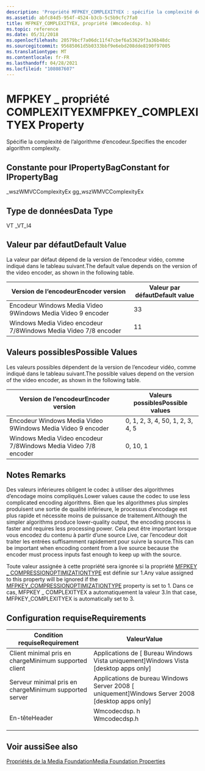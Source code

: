 ```yaml
---
description: 'Propriété MFPKEY_COMPLEXITYEX : spécifie la complexité de l’algorithme de l’encodeur.'
ms.assetid: abfc84d5-954f-4524-b3cb-5c5b9cfc7fa0
title: MFPKEY_COMPLEXITYEX, propriété (Wmcodecdsp. h)
ms.topic: reference
ms.date: 05/31/2018
ms.openlocfilehash: 20579bcf7a06dc11f47cbef6a53629f3a36b48dc
ms.sourcegitcommit: 95685061d5b0333bbf9e6ebd208dde8190f97005
ms.translationtype: MT
ms.contentlocale: fr-FR
ms.lasthandoff: 04/28/2021
ms.locfileid: "108087607"
---
```

# <a name="mfpkey_complexityex-property"></a><span data-ttu-id="b215f-103">MFPKEY \_ propriété COMPLEXITYEX</span><span class="sxs-lookup"><span data-stu-id="b215f-103">MFPKEY\_COMPLEXITYEX Property</span></span>

<span data-ttu-id="b215f-104">Spécifie la complexité de l’algorithme d’encodeur.</span><span class="sxs-lookup"><span data-stu-id="b215f-104">Specifies the encoder algorithm complexity.</span></span>

## <a name="constant-for-ipropertybag"></a><span data-ttu-id="b215f-105">Constante pour IPropertyBag</span><span class="sxs-lookup"><span data-stu-id="b215f-105">Constant for IPropertyBag</span></span>

<span data-ttu-id="b215f-106">\_wszWMVCComplexityEx g</span><span class="sxs-lookup"><span data-stu-id="b215f-106">g\_wszWMVCComplexityEx</span></span>

## <a name="data-type"></a><span data-ttu-id="b215f-107">Type de données</span><span class="sxs-lookup"><span data-stu-id="b215f-107">Data Type</span></span>

<span data-ttu-id="b215f-108">VT \_</span><span class="sxs-lookup"><span data-stu-id="b215f-108">VT\_I4</span></span>

## <a name="default-value"></a><span data-ttu-id="b215f-109">Valeur par défaut</span><span class="sxs-lookup"><span data-stu-id="b215f-109">Default Value</span></span>

<span data-ttu-id="b215f-110">La valeur par défaut dépend de la version de l’encodeur vidéo, comme indiqué dans le tableau suivant.</span><span class="sxs-lookup"><span data-stu-id="b215f-110">The default value depends on the version of the video encoder, as shown in the following table.</span></span>



| <span data-ttu-id="b215f-111">Version de l’encodeur</span><span class="sxs-lookup"><span data-stu-id="b215f-111">Encoder version</span></span>                 | <span data-ttu-id="b215f-112">Valeur par défaut</span><span class="sxs-lookup"><span data-stu-id="b215f-112">Default value</span></span> |
|---------------------------------|---------------|
| <span data-ttu-id="b215f-113">Encodeur Windows Media Video 9</span><span class="sxs-lookup"><span data-stu-id="b215f-113">Windows Media Video 9 encoder</span></span>   | <span data-ttu-id="b215f-114">3</span><span class="sxs-lookup"><span data-stu-id="b215f-114">3</span></span>             |
| <span data-ttu-id="b215f-115">Windows Media Video encodeur 7/8</span><span class="sxs-lookup"><span data-stu-id="b215f-115">Windows Media Video 7/8 encoder</span></span> | <span data-ttu-id="b215f-116">1</span><span class="sxs-lookup"><span data-stu-id="b215f-116">1</span></span>             |



 

## <a name="possible-values"></a><span data-ttu-id="b215f-117">Valeurs possibles</span><span class="sxs-lookup"><span data-stu-id="b215f-117">Possible Values</span></span>

<span data-ttu-id="b215f-118">Les valeurs possibles dépendent de la version de l’encodeur vidéo, comme indiqué dans le tableau suivant.</span><span class="sxs-lookup"><span data-stu-id="b215f-118">The possible values depend on the version of the video encoder, as shown in the following table.</span></span>



| <span data-ttu-id="b215f-119">Version de l’encodeur</span><span class="sxs-lookup"><span data-stu-id="b215f-119">Encoder version</span></span>                 | <span data-ttu-id="b215f-120">Valeurs possibles</span><span class="sxs-lookup"><span data-stu-id="b215f-120">Possible values</span></span>  |
|---------------------------------|------------------|
| <span data-ttu-id="b215f-121">Encodeur Windows Media Video 9</span><span class="sxs-lookup"><span data-stu-id="b215f-121">Windows Media Video 9 encoder</span></span>   | <span data-ttu-id="b215f-122">0, 1, 2, 3, 4, 5</span><span class="sxs-lookup"><span data-stu-id="b215f-122">0, 1, 2, 3, 4, 5</span></span> |
| <span data-ttu-id="b215f-123">Windows Media Video encodeur 7/8</span><span class="sxs-lookup"><span data-stu-id="b215f-123">Windows Media Video 7/8 encoder</span></span> | <span data-ttu-id="b215f-124">0, 1</span><span class="sxs-lookup"><span data-stu-id="b215f-124">0, 1</span></span>             |



 

## <a name="remarks"></a><span data-ttu-id="b215f-125">Notes </span><span class="sxs-lookup"><span data-stu-id="b215f-125">Remarks</span></span>

<span data-ttu-id="b215f-126">Des valeurs inférieures obligent le codec à utiliser des algorithmes d’encodage moins compliqués.</span><span class="sxs-lookup"><span data-stu-id="b215f-126">Lower values cause the codec to use less complicated encoding algorithms.</span></span> <span data-ttu-id="b215f-127">Bien que les algorithmes plus simples produisent une sortie de qualité inférieure, le processus d’encodage est plus rapide et nécessite moins de puissance de traitement.</span><span class="sxs-lookup"><span data-stu-id="b215f-127">Although the simpler algorithms produce lower-quality output, the encoding process is faster and requires less processing power.</span></span> <span data-ttu-id="b215f-128">Cela peut être important lorsque vous encodez du contenu à partir d’une source Live, car l’encodeur doit traiter les entrées suffisamment rapidement pour suivre la source.</span><span class="sxs-lookup"><span data-stu-id="b215f-128">This can be important when encoding content from a live source because the encoder must process inputs fast enough to keep up with the source.</span></span>

<span data-ttu-id="b215f-129">Toute valeur assignée à cette propriété sera ignorée si la propriété [MFPKEY \_ COMPRESSIONOPTIMIZATIONTYPE](mfpkey-compressionoptimizationtypeproperty.md) est définie sur 1.</span><span class="sxs-lookup"><span data-stu-id="b215f-129">Any value assigned to this property will be ignored if the [MFPKEY\_COMPRESSIONOPTIMIZATIONTYPE](mfpkey-compressionoptimizationtypeproperty.md) property is set to 1.</span></span> <span data-ttu-id="b215f-130">Dans ce cas, MFPKEY \_ COMPLEXITYEX a automatiquement la valeur 3.</span><span class="sxs-lookup"><span data-stu-id="b215f-130">In that case, MFPKEY\_COMPLEXITYEX is automatically set to 3.</span></span>

## <a name="requirements"></a><span data-ttu-id="b215f-131">Configuration requise</span><span class="sxs-lookup"><span data-stu-id="b215f-131">Requirements</span></span>



| <span data-ttu-id="b215f-132">Condition requise</span><span class="sxs-lookup"><span data-stu-id="b215f-132">Requirement</span></span> | <span data-ttu-id="b215f-133">Valeur</span><span class="sxs-lookup"><span data-stu-id="b215f-133">Value</span></span> |
|-------------------------------------|-----------------------------------------------------------------------------------------|
| <span data-ttu-id="b215f-134">Client minimal pris en charge</span><span class="sxs-lookup"><span data-stu-id="b215f-134">Minimum supported client</span></span><br/> | <span data-ttu-id="b215f-135">Applications de \[ Bureau Windows Vista uniquement\]</span><span class="sxs-lookup"><span data-stu-id="b215f-135">Windows Vista \[desktop apps only\]</span></span><br/>                                          |
| <span data-ttu-id="b215f-136">Serveur minimal pris en charge</span><span class="sxs-lookup"><span data-stu-id="b215f-136">Minimum supported server</span></span><br/> | <span data-ttu-id="b215f-137">Applications de bureau Windows Server 2008 \[ uniquement\]</span><span class="sxs-lookup"><span data-stu-id="b215f-137">Windows Server 2008 \[desktop apps only\]</span></span><br/>                                    |
| <span data-ttu-id="b215f-138">En-tête</span><span class="sxs-lookup"><span data-stu-id="b215f-138">Header</span></span><br/>                   | <dl> <span data-ttu-id="b215f-139"><dt>Wmcodecdsp. h</dt></span><span class="sxs-lookup"><span data-stu-id="b215f-139"><dt>Wmcodecdsp.h</dt></span></span> </dl> |



## <a name="see-also"></a><span data-ttu-id="b215f-140">Voir aussi</span><span class="sxs-lookup"><span data-stu-id="b215f-140">See also</span></span>

<dl> <dt>

[<span data-ttu-id="b215f-141">Propriétés de la Media Foundation</span><span class="sxs-lookup"><span data-stu-id="b215f-141">Media Foundation Properties</span></span>](media-foundation-properties.md)
</dt> </dl>

 

 




